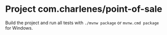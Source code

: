# Project com.charlenes/point-of-sale

Build the project and run all tests with `./mvnw package` or `mvnw.cmd package` for Windows.
